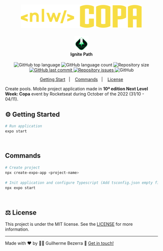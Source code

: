 <h1 align="center">
  <img src="./assets/logo-next-level-week-copa.svg" width="400" alt="Logo Next Level Week 10 edition">
</h1>

<h4 align="center">
  <img src="./assets/rocketseat-logo-ignite.svg" height="48" alt="Logo Ignite"><br> Ignite Path
</h4>

<p align="center">
  <img alt="GitHub top language" src="https://img.shields.io/github/languages/top/gbdsantos/react-native-rocketseat-nlw-copa.svg">

  <img alt="GitHub language count" src="https://img.shields.io/github/languages/count/gbdsantos/react-native-rocketseat-nlw-copa.svg">

  <img alt="Repository size" src="https://img.shields.io/github/repo-size/gbdsantos/react-native-rocketseat-nlw-copa.svg">

  <a href="https://github.com/gbdsantos/react-native-rocketseat-nlw-copa/commits/master">
    <img alt="GitHub last commit" src="https://img.shields.io/github/last-commit/gbdsantos/react-native-rocketseat-nlw-copa.svg">
  </a>


  <a href="https://github.com/lukemorales/rocketshoes-react-native/issues">
    <img alt="Repository issues" src="https://img.shields.io/github/issues/gbdsantos/react-native-rocketseat-nlw-copa.svg">
  </a>

  <img alt="GitHub" src="https://img.shields.io/github/license/gbdsantos/react-native-rocketseat-nlw-copa.svg">
</p>

<p align="center">
    <a href="#gear-getting-start">Getting Start</a>&nbsp;&nbsp;&nbsp;|&nbsp;&nbsp;&nbsp;
    <a href="#commands">Commands</a>&nbsp;&nbsp;&nbsp;|&nbsp;&nbsp;&nbsp;
    <a href="#balance_scale-license">License</a>
</p>

Create pools. Mobile project application made in **10ª edition Next Level Week: Copa** event by Rocketseat during October of the 2022 (31/10 - 04/11).

## :gear: Getting Started

```Bash
# Run application
expo start
```

<br>

## Commands

```Bash
# Create project
npx create-expo-app <project-name>

# Init application and configure Typescript (Add tsconfig.json empty file)
npx expo start
```

<br>

## :balance_scale: License

This project is under the MIT license. See the [LICENSE](https://github.com/gbdsantos/react-native-rocketseat-nlw-copa/blob/master/LICENSE) for more information.

---
Made with ♥ by :man_astronaut: Guilherme Bezerra :wave: [Get in touch!](https://www.linkedin.com/in/gbdsantos/)
